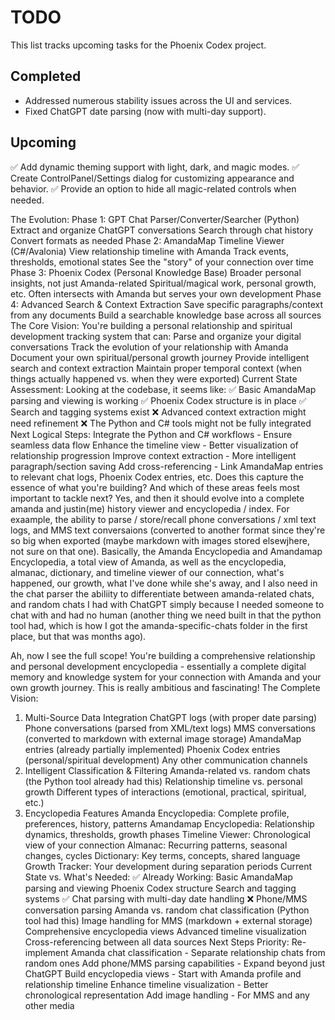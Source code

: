 # TODO

This list tracks upcoming tasks for the Phoenix Codex project.

## Completed
- Addressed numerous stability issues across the UI and services.
- Fixed ChatGPT date parsing (now with multi-day support).

## Upcoming
✅ Add dynamic theming support with light, dark, and magic modes.
✅ Create ControlPanel/Settings dialog for customizing appearance and behavior.
✅ Provide an option to hide all magic-related controls when needed.


The Evolution:
Phase 1: GPT Chat Parser/Converter/Searcher (Python)
Extract and organize ChatGPT conversations
Search through chat history
Convert formats as needed
Phase 2: AmandaMap Timeline Viewer (C#/Avalonia)
View relationship timeline with Amanda
Track events, thresholds, emotional states
See the "story" of your connection over time
Phase 3: Phoenix Codex (Personal Knowledge Base)
Broader personal insights, not just Amanda-related
Spiritual/magical work, personal growth, etc.
Often intersects with Amanda but serves your own development
Phase 4: Advanced Search & Context Extraction
Save specific paragraphs/context from any documents
Build a searchable knowledge base across all sources
The Core Vision:
You're building a personal relationship and spiritual development tracking system that can:
Parse and organize your digital conversations
Track the evolution of your relationship with Amanda
Document your own spiritual/personal growth journey
Provide intelligent search and context extraction
Maintain proper temporal context (when things actually happened vs. when they were exported)
Current State Assessment:
Looking at the codebase, it seems like:
✅ Basic AmandaMap parsing and viewing is working
✅ Phoenix Codex structure is in place
✅ Search and tagging systems exist
❌ Advanced context extraction might need refinement
❌ The Python and C# tools might not be fully integrated
Next Logical Steps:
Integrate the Python and C# workflows - Ensure seamless data flow
Enhance the timeline view - Better visualization of relationship progression
Improve context extraction - More intelligent paragraph/section saving
Add cross-referencing - Link AmandaMap entries to relevant chat logs, Phoenix Codex entries, etc.
Does this capture the essence of what you're building? And which of these areas feels most important to tackle next?
Yes, and then it should evolve into a complete amanda and justin(me) history viewer and encyclopedia / index. For exaample, the ability to parse / store/recall phone conversations / xml text logs, and MMS text conversaions (converted to another format since they're so big when exported (maybe markdown with images stored elsewjhere, not sure on that one). Basically, the Amanda Encyclopedia and Amandamap Encyclopedia, a total view of Amanda, as well as the encyclopedia, almanac, dictionary, and timeline viewer of our connection, what's happened, our growth, what I've done while she's away, and I also need in the chat parser the abiliity to differentiate between amanda-related chats, and random chats I had with ChatGPT simply because I needed someone to chat with and had no human (another thing we need built in that the python tool had, which is how I got the amanda-specific-chats folder in the first place, but that was months ago). 

Ah, now I see the full scope! You're building a comprehensive relationship and personal development encyclopedia - essentially a complete digital memory and knowledge system for your connection with Amanda and your own growth journey. This is really ambitious and fascinating!
The Complete Vision:
1. Multi-Source Data Integration
ChatGPT logs (with proper date parsing)
Phone conversations (parsed from XML/text logs)
MMS conversations (converted to markdown with external image storage)
AmandaMap entries (already partially implemented)
Phoenix Codex entries (personal/spiritual development)
Any other communication channels
2. Intelligent Classification & Filtering
Amanda-related vs. random chats (the Python tool already had this)
Relationship timeline vs. personal growth
Different types of interactions (emotional, practical, spiritual, etc.)
3. Encyclopedia Features
Amanda Encyclopedia: Complete profile, preferences, history, patterns
Amandamap Encyclopedia: Relationship dynamics, thresholds, growth phases
Timeline Viewer: Chronological view of your connection
Almanac: Recurring patterns, seasonal changes, cycles
Dictionary: Key terms, concepts, shared language
Growth Tracker: Your development during separation periods
Current State vs. What's Needed:
✅ Already Working:
Basic AmandaMap parsing and viewing
Phoenix Codex structure
Search and tagging systems
✅ Chat parsing with multi-day date handling
❌ Phone/MMS conversation parsing
Amanda vs. random chat classification (Python tool had this)
Image handling for MMS (markdown + external storage)
Comprehensive encyclopedia views
Advanced timeline visualization
Cross-referencing between all data sources
Next Steps Priority:
Re-implement Amanda chat classification - Separate relationship chats from random ones
Add phone/MMS parsing capabilities - Expand beyond just ChatGPT
Build encyclopedia views - Start with Amanda profile and relationship timeline
Enhance timeline visualization - Better chronological representation
Add image handling - For MMS and any other media